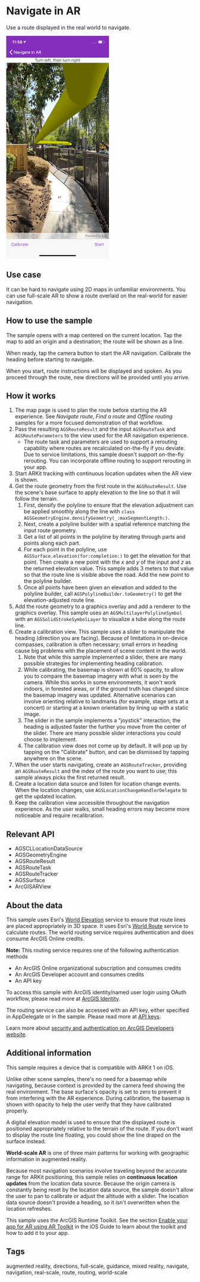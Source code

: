 # Navigate in AR

Use a route displayed in the real world to navigate.

![Image of Navigate in AR](navigate-ar.png)

## Use case

It can be hard to navigate using 2D maps in unfamiliar environments. You can use full-scale AR to show a route overlaid on the real-world for easier navigation.

## How to use the sample

The sample opens with a map centered on the current location. Tap the map to add an origin and a destination; the route will be shown as a line.

When ready, tap the camera button to start the AR navigation. Calibrate the heading before starting to navigate.

When you start, route instructions will be displayed and spoken. As you proceed through the route, new directions will be provided until you arrive.

## How it works

1. The map page is used to plan the route before starting the AR experience. See *Navigate route*, *Find a route* and *Offline routing* samples for a more focused demonstration of that workflow.
2. Pass the resulting `AGSRouteResult` and the input `AGSRouteTask` and `AGSRouteParameters` to the view used for the AR navigation experience.
    * The route task and parameters are used to support a rerouting capability where routes are recalculated on-the-fly if you deviate. Due to service limitations, this sample doesn't support on-the-fly rerouting. You can incorporate offline routing to support rerouting in your app.
3. Start ARKit tracking with continuous location updates when the AR view is shown.
4. Get the route geometry from the first route in the `AGSRouteResult`. Use the scene's base surface to apply elevation to the line so that it will follow the terrain.
    1. First, densify the polyline to ensure that the elevation adjustment can be applied smoothly along the line with `class AGSGeometryEngine.densifyGeometry(_:maxSegmentLength:)`.
    2. Next, create a polyline builder with a spatial reference matching the input route geometry.
    3. Get a list of all points in the polyline by iterating through parts and points along each part.
    4. For each point in the polyline, use `AGSSurface.elevation(for:completion:)` to get the elevation for that point. Then create a new point with the *x* and *y* of the input and *z* as the returned elevation value. This sample adds 3 meters to that value so that the route line is visible above the road. Add the new point to the polyline builder.
    5. Once all points have been given an elevation and added to the polyline builder, call `AGSPolylineBuilder.toGeometry()` to get the elevation-adjusted route line.
5. Add the route geometry to a graphics overlay and add a renderer to the graphics overlay. This sample uses an `AGSMultilayerPolylineSymbol` with an `AGSSolidStrokeSymbolLayer` to visualize a tube along the route line.
6. Create a calibration view. This sample uses a slider to manipulate the heading (direction you are facing). Because of limitations in on-device compasses, calibration is often necessary; small errors in heading cause big problems with the placement of scene content in the world.
    1. Note that while this sample implemented a slider, there are many possible strategies for implementing heading calibration.
    2. While calibrating, the basemap is shown at 60% opacity, to allow you to compare the basemap imagery with what is seen by the camera. While this works in some environments, it won't work indoors, in forested areas, or if the ground truth has changed since the basemap imagery was updated. Alternative scenarios can involve orienting relative to landmarks (for example, stage sets at a concert) or starting at a known orientation by lining up with a static image.
    3. The slider in the sample implements a "joystick" interaction; the heading is adjusted faster the further you move from the center of the slider. There are many possible slider interactions you could choose to implement.
    4. The calibration view does not come up by default. It will pop up by tapping on the "Calibrate" button, and can be dismissed by tapping anywhere on the scene.
7. When the user starts navigating, create an `AGSRouteTracker`, providing an `AGSRouteResult` and the index of the route you want to use; this sample always picks the first returned result.
8. Create a location data source and listen for location change events. When the location changes, use `AGSLocationChangeHandlerDelegate` to get the updated location.
9. Keep the calibration view accessible throughout the navigation experience. As the user walks, small heading errors may become more noticeable and require recalibration.

## Relevant API

* AGSCLLocationDataSource
* AGSGeometryEngine
* AGSRouteResult
* AGSRouteTask
* AGSRouteTracker
* AGSSurface
* ArcGISARView

## About the data

This sample uses Esri's [World Elevation](https://elevation3d.arcgis.com/arcgis/rest/services/WorldElevation3D/Terrain3D/ImageServer) service to ensure that route lines are placed appropriately in 3D space. It uses Esri's [World Route](https://www.arcgis.com/home/item.html?id=1feb41652c5c4bd2ba5c60df2b4ea2c4) service to calculate routes. The world routing service requires authentication and does consume ArcGIS Online credits.

**Note:** This routing service requires one of the following authentication methods

* An ArcGIS Online organizational subscription and consumes credits
* An ArcGIS Developer account and consumes credits
* An API key

To access this sample with ArcGIS identity/named user login using OAuth workflow, please read more at [ArcGIS Identity](https://developers.arcgis.com/documentation/mapping-apis-and-services/security/arcgis-identity/).

The routing service can also be accessed with an API key, either specified in AppDelegate or in the sample. Please read more at [API keys](https://developers.arcgis.com/documentation/mapping-apis-and-services/security/api-keys/).

Learn more about [security and authentication on ArcGIS Developers website](https://developers.arcgis.com/documentation/mapping-apis-and-services/security/).

## Additional information

This sample requires a device that is compatible with ARKit 1 on iOS.

Unlike other scene samples, there's no need for a basemap while navigating, because context is provided by the camera feed showing the real environment. The base surface's opacity is set to zero to prevent it from interfering with the AR experience. During calibration, the basemap is shown with opacity to help the user verify that they have calibrated properly.

A digital elevation model is used to ensure that the displayed route is positioned appropriately relative to the terrain of the route. If you don't want to display the route line floating, you could show the line draped on the surface instead.

**World-scale AR** is one of three main patterns for working with geographic information in augmented reality.

Because most navigation scenarios involve traveling beyond the accurate range for ARKit positioning, this sample relies on **continuous location updates** from the location data source. Because the origin camera is constantly being reset by the location data source, the sample doesn't allow the user to pan to calibrate or adjust the altitude with a slider. The location data source doesn't provide a heading, so it isn't overwritten when the location refreshes.

This sample uses the ArcGIS Runtime Toolkit. See the section [Enable your app for AR using AR Toolkit](https://developers.arcgis.com/ios/scenes-3d/display-scenes-in-augmented-reality/) in the iOS Guide to learn about the toolkit and how to add it to your app.

## Tags

augmented reality, directions, full-scale, guidance, mixed reality, navigate, navigation, real-scale, route, routing, world-scale
